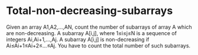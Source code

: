 # Total-non-decreasing-subarrays
Given an array A1,A2,...,AN, count the number of subarrays of array A which are non-decreasing. A subarray A[i,j], where 1≤i≤j≤N is a sequence of integers Ai,Ai+1,...,Aj.  A subarray A[i,j] is non-decreasing if Ai≤Ai+1≤Ai+2≤...≤Aj. You have to count the total number of such subarrays.
